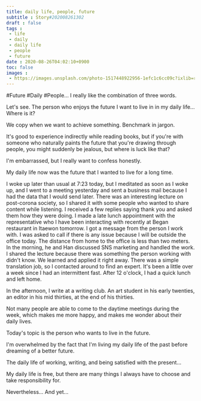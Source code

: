 ```yaml
---
title: daily life, people, future
subtitle : Story#202008261302
draft : false
tags :
 - life
 - daily
 - daily life
 - people
 - future
date : 2020-08-26T04:02:10+0900
toc: false
images : 
 - https://images.unsplash.com/photo-1517448922956-1efc1c6cc09c?ixlib=rb-1.2.1&q=80&fm=jpg&crop=entropy&cs=tinysrgb&w=1080&fit=max&ixid=eyJhcHBfaWQiOjE1NTU0OX0
---
```


#Future #Daily #People... I really like the combination of three words.  

Let's see. The person who enjoys the future I want to live in in my daily life... Where is it?  

We copy when we want to achieve something. Benchmark in jargon.  

It's good to experience indirectly while reading books, but if you're with someone who naturally paints the future that you're drawing through people, you might suddenly be jealous, but where is luck like that?  

I'm embarrassed, but I really want to confess honestly.  

My daily life now was the future that I wanted to live for a long time.  

I woke up later than usual at 7:23 today, but I meditated as soon as I woke up, and I went to a meeting yesterday and sent a business mail because I had the data that I would send later. There was an interesting lecture on post-corona society, so I shared it with some people who wanted to share content while listening. I received a few replies saying thank you and asked them how they were doing. I made a late lunch appointment with the representative who I have been interacting with recently at Began restaurant in Itaewon tomorrow. I got a message from the person I work with. I was asked to call if there is any issue because I will be outside the office today. The distance from home to the office is less than two meters. In the morning, he and Han discussed SNS marketing and handled the work. I shared the lecture because there was something the person working with didn't know. We learned and applied it right away. There was a simple translation job, so I contacted around to find an expert. It's been a little over a week since I had an intermittent fast. After 12 o'clock, I had a quick lunch and left home.  

In the afternoon, I write at a writing club. An art student in his early twenties, an editor in his mid thirties, at the end of his thirties.  

Not many people are able to come to the daytime meetings during the week, which makes me more happy, and makes me wonder about their daily lives.  

Today's topic is the person who wants to live in the future.  

I'm overwhelmed by the fact that I'm living my daily life of the past before dreaming of a better future.  

The daily life of working, writing, and being satisfied with the present...  

My daily life is free, but there are many things I always have to choose and take responsibility for.  

Nevertheless... And yet...  

  

